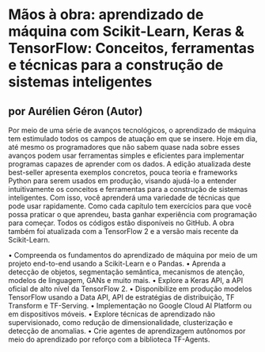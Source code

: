 # Mãos à obra: aprendizado de máquina com Scikit-Learn, Keras & TensorFlow: Conceitos, ferramentas e técnicas para a construção de sistemas inteligentes
## por Aurélien Géron (Autor) ##
Por meio de uma série de avanços tecnológicos, o aprendizado de máquina tem estimulado todos os campos de atuação em que se insere. Hoje em dia, até mesmo os programadores que não sabem quase nada sobre esses avanços podem usar ferramentas simples e eficientes para implementar programas capazes de aprender com os dados. A edição atualizada deste best-seller apresenta exemplos concretos, pouca teoria e frameworks Python para serem usados em produção, visando ajudá-lo a entender intuitivamente os conceitos e ferramentas para a construção de sistemas inteligentes. Com isso, você aprenderá uma variedade de técnicas que pode usar rapidamente. Como cada capítulo tem exercícios para que você possa praticar o que aprendeu, basta ganhar experiência com programação para começar. Todos os códigos estão disponíveis no GitHub. A obra também foi atualizada com a TensorFlow 2 e a versão mais recente da Scikit-Learn.

• Compreenda os fundamentos do aprendizado de máquina por meio de um projeto end-to-end usando a Scikit-Learn e o Pandas. 
• Aprenda a detecção de objetos, segmentação semântica, mecanismos de atenção, modelos de linguagem, GANs e muito mais. 
• Explore a Keras API, a API oficial de alto nível da TensorFlow 2. 
• Disponibilize em produção modelos TensorFlow usando a Data API, API de estratégias de distribuição, TF Transform e TF-Serving. 
• Implementação no Google Cloud AI Platform ou em dispositivos móveis. • Explore técnicas de aprendizado não supervisionado, como redução de dimensionalidade, clusterização e detecção de anomalias. 
• Crie agentes de aprendizagem autônomos por meio do aprendizado por reforço com a biblioteca TF-Agents.
